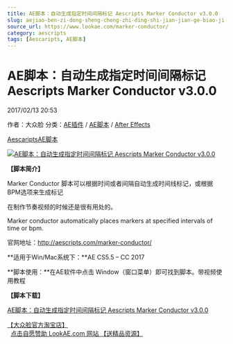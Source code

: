 ```yaml
---
title: AE脚本：自动生成指定时间间隔标记 Aescripts Marker Conductor v3.0.0
slug: aejiao-ben-zi-dong-sheng-cheng-zhi-ding-shi-jian-jian-ge-biao-ji-aescripts-marker-conductor-v3-0-0
source_url: https://www.lookae.com/marker-conductor/
category: aescripts
tags: [Aescaripts, AE脚本]
---
```

# AE脚本：自动生成指定时间间隔标记 Aescripts Marker Conductor v3.0.0

2017/02/13 20:53

作者：大众脸
分类：[AE插件](https://www.lookae.com/after-effects/aechajian/) / [AE脚本](https://www.lookae.com/after-effects/aescripts/) / [After Effects](https://www.lookae.com/after-effects/)

[Aescaripts](https://www.lookae.com/tag/aescaripts/)[AE脚本](https://www.lookae.com/tag/ae%e8%84%9a%e6%9c%ac/)

[![AE脚本：自动生成指定时间间隔标记 Aescripts Marker Conductor v3.0.0](https://www.lookae.com/wp-content/uploads/2017/02/Marker-Conductor.jpg "AE脚本：自动生成指定时间间隔标记 Aescripts Marker Conductor v3.0.0-LookAE.com")](https://www.lookae.com/wp-content/uploads/2017/02/Marker-Conductor.jpg)

**【脚本简介】**

Marker Conductor 脚本可以根据时间或者间隔自动生成时间线标记，或根据BPM选项来生成标记

在制作节奏视频的时候还是很有用处的。

Marker conductor automatically places markers at specified intervals of time or bpm.

官网地址：http://aescripts.com/marker-conductor/

**适用于Win/Mac系统下：**AE CS5.5 – CC 2017

**脚本使用：**在AE软件中点击 Window（窗口菜单）即可找到脚本。带视频使用教程

**【脚本下载】**

[AE脚本：自动生成指定时间间隔标记 Aescripts Marker Conductor v3.0.0](https://lookae.ctfile.com/fs/CwV171352098)

[【大众脸官方淘宝店】](https://lookae.taobao.com/)                [点击自愿赞助 LookAE.com 网站 【送精品资源】](https://www.lookae.com/sponsor/)
